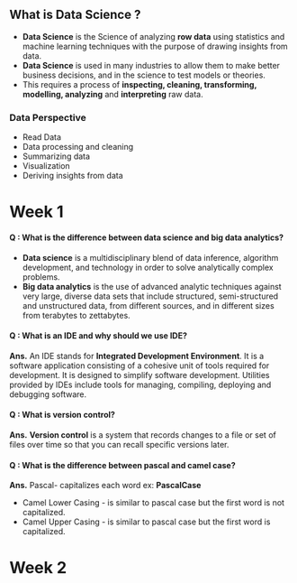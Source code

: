 ## What is Data Science ?
- **Data Science** is the Science of analyzing **row data** using statistics and machine learning techniques with the purpose of drawing insights from data.
- **Data Science** is used in many industries to allow them to make better business decisions, and in the science to test models or theories.
- This requires a process of **inspecting, cleaning, transforming, modelling, analyzing** and **interpreting** raw data.

### Data Perspective 
- Read Data
- Data processing and cleaning
- Summarizing data
- Visualization
- Deriving insights from data

# Week 1
#### Q : What is the difference between data science and big data analytics?
- **Data science** is a multidisciplinary blend of data inference, algorithm development,
and technology in order to solve analytically complex problems. 
- **Big data analytics** is the use of advanced analytic techniques against very large, diverse data sets that include structured, semi-structured and unstructured data, from different sources, and in different sizes from terabytes to zettabytes.

#### Q : What is an IDE and why should we use IDE?
**Ans.** An IDE stands for **Integrated Development Environment**. It is a software application
consisting of a cohesive unit of tools required for development. It is designed to simplify
software development. Utilities provided by IDEs include tools for managing, compiling,
deploying and debugging software.

#### Q : What is version control?
**Ans.** **Version control** is a system that records changes to a file or set of files over time so
that you can recall specific versions later.

#### Q : What is the difference between pascal and camel case?
**Ans.** Pascal- capitalizes each word ex: **PascalCase**
- Camel Lower Casing - is similar to pascal case but the first word is not capitalized.
- Camel Upper Casing - is similar to pascal case but the first word is capitalized.
# Week 2
